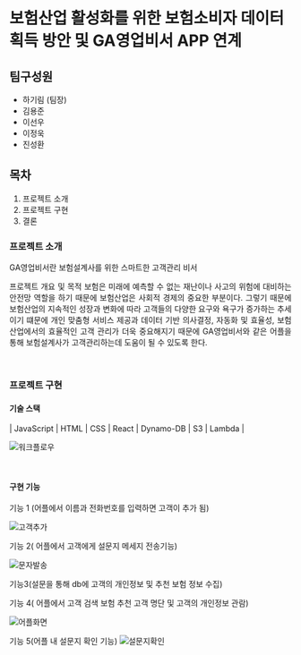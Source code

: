 # 보험산업 활성화를 위한 보험소비자 데이터 획득 방안 및 GA영업비서 APP 연계

## 팀구성원

* 하기림 (팀장)
* 김용준
* 이선우
* 이정욱
* 진성환

## 목차
1. 프로젝트 소개
2. 프로젝트 구현
3. 결론

### 프로젝트 소개
<p align="justify">
GA영업비서란 보험설계사를 위한 스마트한 고객관리 비서
</p>

<p align="justify">
프로젝트 개요 및 목적
보험은 미래에 예측할 수 없는 재난이나 사고의 위험에 대비하는 안전망 역할을 하기 때문에 
보험산업은 사회적 경제의 중요한 부분이다.
그렇기 때문에 보험산업의 지속적인 성장과 변화에 따라 고객들의 다양한 요구와 욕구가 증가하는 추세이기 떄문에 
개인 맞춤형 서비스 제공과 데이터 기반 의사결정, 자동화 및 효율성,
보험산업에서의 효율적인 고객 관리가 더욱 중요해지기 때문에 GA영업비서와 같은 어플을 통해 보험설계사가 고객관리하는데 도움이 될 수 있도록 한다.
</p>

<br>

### 프로젝트 구현

#### 기술 스택

| JavaScript | HTML |  CSS   |  React   |  Dynamo-DB |  S3 |  Lambda |

![워크플로우](https://github.com/KIM-YONGJOON-d/GA/issues/1#issue-2411065932)


<br>

#### 구현 기능

기능 1 (어플에서 이름과 전화번호를 입력하면 고객이 추가 됨)

![고객추가](https://github.com/KIM-YONGJOON-d/GA/issues/2#issue-2411068943)

기능 2( 어플에서 고객에게 설문지 메세지 전송기능)

![문자발송](https://github.com/KIM-YONGJOON-d/GA/issues/3#issue-2411070481)


기능3(설문을 통해 db에 고객의 개인정보 및 추천 보험 정보 수집)

기능 4( 어플에서 고객 검색 보험 추천 고객 명단 및 고객의 개인정보 관람)

![어플화면](https://github.com/KIM-YONGJOON-d/GA/issues/6#issue-2411095072)

기능 5(어플 내 설문지 확인 기능)
![설문지확인](https://github.com/KIM-YONGJOON-d/GA/issues/5#issue-2411079298)

<br>







